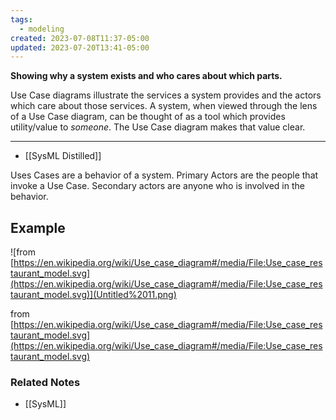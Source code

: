 ```yaml
---
tags:
  - modeling
created: 2023-07-08T11:37-05:00
updated: 2023-07-20T13:41-05:00
---
```

**Showing why a system exists and who cares about which parts.**

Use Case diagrams illustrate the services a system provides and the actors which care about those services. A system, when viewed through the lens of a Use Case diagram, can be thought of as a tool which provides utility/value to *someone*. The Use Case diagram makes that value clear.

---


- [[SysML Distilled]]

Uses Cases are a behavior of a system. Primary Actors are the people that invoke a Use Case. Secondary actors are anyone who is involved in the behavior.

## Example

![from [https://en.wikipedia.org/wiki/Use_case_diagram#/media/File:Use_case_restaurant_model.svg](https://en.wikipedia.org/wiki/Use_case_diagram#/media/File:Use_case_restaurant_model.svg)](Untitled%2011.png)

from [https://en.wikipedia.org/wiki/Use_case_diagram#/media/File:Use_case_restaurant_model.svg](https://en.wikipedia.org/wiki/Use_case_diagram#/media/File:Use_case_restaurant_model.svg)

### Related Notes
- [[SysML]]